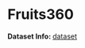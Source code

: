 # Fruits360
<p><b>Dataset Info: </b><a href="https://www.kaggle.com/moltean/fruits">dataset</a></p>
